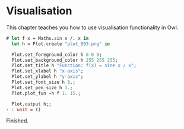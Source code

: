 Visualisation
===========================================================

This chapter teaches you how to use visualisation functionality in Owl.

```ocaml
# let f x = Maths.sin x /. x in
  let h = Plot.create "plot_003.png" in

  Plot.set_foreground_color h 0 0 0;
  Plot.set_background_color h 255 255 255;
  Plot.set_title h "Function: f(x) = sine x / x";
  Plot.set_xlabel h "x-axis";
  Plot.set_ylabel h "y-axis";
  Plot.set_font_size h 8.;
  Plot.set_pen_size h 3.;
  Plot.plot_fun ~h f 1. 15.;

  Plot.output h;;
- : unit = ()
```

Finished.
